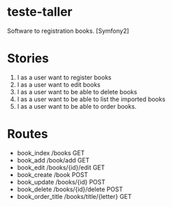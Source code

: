 teste-taller
============

Software to registration books. [Symfony2]

Stories
========

1. I as a user want to register books
2. I as a user want to edit books
3. I as a user want to be able to delete books
4. I as a user want to be able to list the imported books
5. I as a user want to be able to order books.

Routes
======

* book_index      /books              GET
* book_add        /book/add           GET
* book_edit       /books/{id}/edit    GET
* book_create     /book               POST
* book_update     /books/{id}         POST
* book_delete     /books/{id}/delete  POST
* book_order_title     /books/title/{letter}  GET
